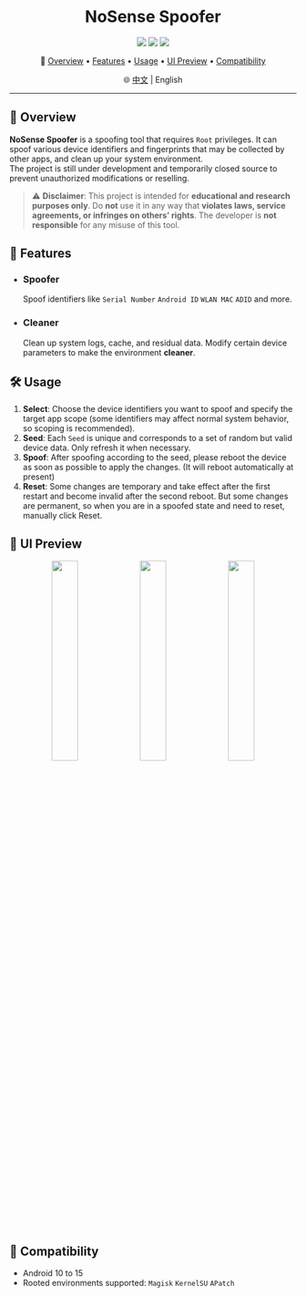 <h1 align="center">NoSense Spoofer</h1>

<p align="center">
  <img src="https://img.shields.io/github/v/release/Ezeny1337/NoSense-Spoofer" />
  <img src="https://img.shields.io/badge/Language-Kotlin-orange?logo=kotlin" />
  <img src="https://img.shields.io/badge/Android-10%2B-brightgreen?logo=android" />
</p>

<p align="center">
  📑 <a href="#-overview">Overview</a> • <a href="#-features">Features</a> • <a href="#-usage">Usage</a> • <a href="#-ui-preview">UI Preview</a> • <a href="#-compatibility">Compatibility</a>
</p>

<p align="center">
  🌐 <a href="./README.md">中文</a> | English
</p>

---

## 📖 Overview

**NoSense Spoofer** is a spoofing tool that requires `Root` privileges. It can spoof various device identifiers and fingerprints that may be collected by other apps, and clean up your system environment.  
The project is still under development and temporarily closed source to prevent unauthorized modifications or reselling.

> ⚠️ **Disclaimer**: This project is intended for **educational and research purposes only**. Do **not** use it in any way that **violates laws, service agreements, or infringes on others' rights**. The developer is **not responsible** for any misuse of this tool.

## 🚀 Features

- ### Spoofer

  Spoof identifiers like `Serial Number` `Android ID` `WLAN MAC` `ADID` and more.

- ### Cleaner

  Clean up system logs, cache, and residual data. Modify certain device parameters to make the environment **cleaner**.

## 🛠 Usage

1. **Select**: Choose the device identifiers you want to spoof and specify the target app scope (some identifiers may affect normal system behavior, so scoping is recommended).
2. **Seed**: Each `Seed` is unique and corresponds to a set of random but valid device data. Only refresh it when necessary.
3. **Spoof**: After spoofing according to the seed, please reboot the device as soon as possible to apply the changes. (It will reboot automatically at present)
4. **Reset**: Some changes are temporary and take effect after the first restart and become invalid after the second reboot. But some changes are permanent, so when you are in a spoofed state and need to reset, manually click Reset.

## 🧐 UI Preview

<p align="center">
  <img src="https://github.com/user-attachments/assets/27ac24c8-581d-449b-86a9-93ebd42453d3" width="30%" />
  <img src="https://github.com/user-attachments/assets/7358152c-5416-45bf-9842-49c657d00960" width="30%" />
  <img src="https://github.com/user-attachments/assets/d96bc247-e642-427c-a668-5adef377ca91" width="30%" />
</p>

## 🧪 Compatibility

- Android 10 to 15
- Rooted environments supported: `Magisk` `KernelSU` `APatch`
